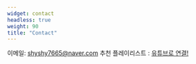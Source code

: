 ```yaml
---
widget: contact
headless: true
weight: 90
title: "Contact"
---
```

이메일: [shyshy7665@naver.com](https://mail.google.com/mail/?view=cm&fs=1&to=shyshy7665@naver.com)
추천 플레이리스트 : [유튜브로 연결!](https://youtu.be/tlcEurH9Cpg?si=IEmFNHrJrDJChIH7)
